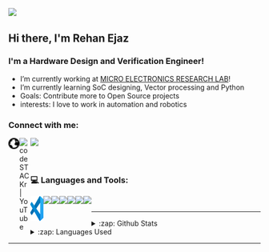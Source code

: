 ![](http://visitor-badge.glitch.me/badge?page_id=RehanEjaz.RehanEjaz)
## Hi there, I'm Rehan Ejaz 


### I'm a Hardware Design and Verification Engineer!

* I’m currently working at [MICRO ELECTRONICS RESEARCH LAB](https://www.merledupk.org)!
* I’m currently learning SoC designing, Vector processing and Python
* Goals: Contribute more to Open Source projects
* interests: I love to work in automation and robotics

### Connect with me:

[<img align="left" alt="codeSTACKr.com" width="22px" src="https://raw.githubusercontent.com/iconic/open-iconic/master/svg/globe.svg" />](https://github.com/RehanEjaz)
[<img align="left" alt="codeSTACKr | YouTube" width="22px" src="https://cdn.jsdelivr.net/npm/simple-icons@v3/icons/youtube.svg" />](https://www.youtube.com/c/WorldExplorers)
<a  href="https://www.linkedin.com/in/RehanEjaz/"><img height="50" src="https://github.com/stephenajulu/WaylonWalker/blob/main/icon/linkedin.png?raw=true"></a>

<br />

### 💻 Languages and Tools: 
  

<img align="left" height="50" alt="Visual Studio Code" width="26px" src="https://raw.githubusercontent.com/github/explore/80688e429a7d4ef2fca1e82350fe8e3517d3494d/topics/visual-studio-code/visual-studio-code.png" />
<img align="left" height="50" src="https://www.clipartmax.com/png/small/117-1179524_icon-arduino-arduino-logo.png">
<img align="left" height="50" src="https://www.clipartmax.com/png/small/240-2409409_c-programming-icon-c-programming-language-icon.png">
<img align="left" height="50" src="https://upload.wikimedia.org/wikipedia/en/e/ef/SystemVerilog_logo.png">
</p>
<img align="left" height="50" src="https://www.clipartmax.com/png/small/166-1666865_algoholic-a-coders-blog-matlab-icon-png.png">
<img align="left" height="50" src="https://www.clipartmax.com/png/middle/479-4795970_for-python-programming-language.png">
<img align="left" height="50" src="https://s3-eu-west-1.amazonaws.com/lmsfiles/files%2Fc%2Fa%2Fcadence_docebosaas_com%2Fwysiwyg_upload%2F1611273828372-Xcelium_Simulator_v19.03_Exam_600x600.png">

<br />



___

<details>
  <summary>:zap: Github Stats</summary>
  
<a href="https://github.com/RehanEjaz/github-readme-stats">
  <img align="center" src="https://github-readme-stats.vercel.app/api?username=RehanEjaz&show_icons=true&include_all_commits=true&hide_border=true" alt="Rehan's github stats" />
</a>
</details>

<details>
  <summary>:zap: Languages Used</summary>
<a href="https://github.com/RehanEjaz/github-readme-stats">
  <img align="center" src="https://github-readme-stats.vercel.app/api/top-langs/?username=RehanEjaz&layout=compact&hide_border=true" />
</a>
</details>




---
